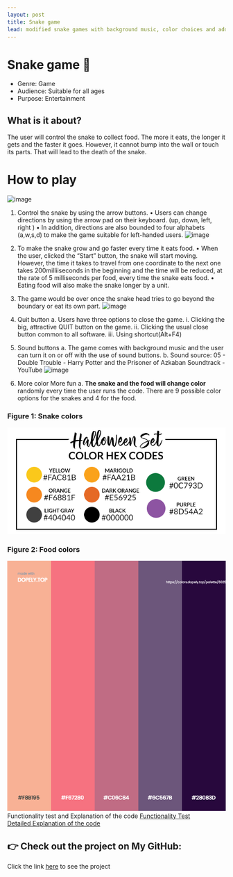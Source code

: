 ```yaml
---
layout: post
title: Snake game
lead: modified snake games with background music, color choices and additional key bindings
---
```

# Snake game 🐍
* Genre: Game
* Audience: Suitable for all ages
* Purpose: Entertainment
## What is it about?
The user will control the snake to collect food. The more it eats, the longer it gets and the faster it goes. However, it cannot bump into the wall or touch its parts. That will lead to the death of the snake.
   
# How to play
![image](https://github.com/chaw-thiri/Snake-game/assets/113085742/5ca1c683-ffba-4d26-896d-659f9b4a5865)

1.	Control the snake by using the arrow buttons.
•	Users can change directions by using the arrow pad on their keyboard. (up, down, left, right )
•	In addition, directions are also bounded to four alphabets (a,w,s,d) to make the game suitable for left-handed users.
![image](https://github.com/chaw-thiri/Snake-game/assets/113085742/5aaa5cf0-b56c-4fbd-a984-b8ac382fe0c2)

3.	To make the snake grow and go faster every time it eats food.
•	When the user, clicked the “Start” button, the snake will start moving. However, the time it takes to travel from one coordinate to the next one takes 200milliiseconds in the beginning and the time will be reduced, at the rate of 5 milliseconds per food, every time the snake eats food.
•	Eating food will also make the snake longer by a unit.

4. The game would be over once the snake head tries to go beyond the boundary or eat its own part.
![image](https://github.com/chaw-thiri/Snake-game/assets/113085742/168d6258-2f2b-450c-bd93-dc3eb128517d)

6.	Quit button
a.	Users have three options to close the game.
i.	Clicking the big, attractive QUIT button on the game.
ii.	Clicking the usual close button common to all software.
iii.	Using shortcut(Alt+F4)
7.	Sound buttons
a.	The game comes with background music and the user can turn it on or off with the use of sound buttons.
b.	Sound source: 05 - Double Trouble - Harry Potter and the Prisoner of Azkaban Soundtrack - YouTube
![image](https://github.com/chaw-thiri/Snake-game/assets/113085742/bc20243c-b70d-4cf7-9614-083ca2c197eb)

8.	More color More fun
a.	**The snake and the food will change color** randomly every time the user runs the code. There are 9 possible color options for the snakes and 4 for the food.

### Figure 1: Snake colors
![Snake colors](/assets/snake%20color.png)

### Figure 2: Food colors
![Food colors](/assets/jpg/food%20color.png)
Functionality test and Explanation of the code 
[Functionality Test](https://www.youtube.com/watch?v=oT9RIQdWOVE&feature=youtu.be)         
[Detailed Explanation of the code](https://www.youtube.com/watch?v=CAOCpaukXAw&feature=youtu.be)

## 👉 Check out the project on My GitHub: 
Click the link [here](https://github.com/chaw-thiri/Snake-game/tree/main) to see the project

